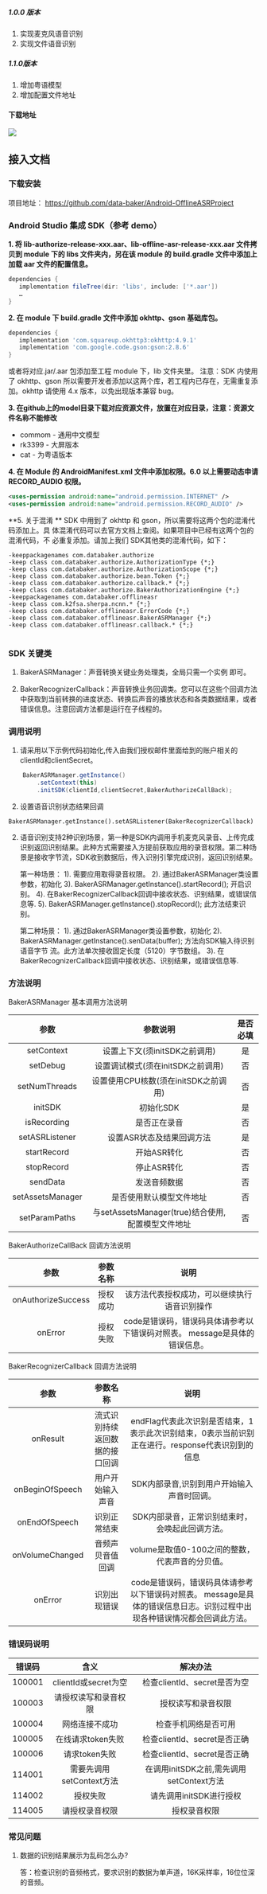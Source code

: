 ##### 1.0.0 版本

1. 实现麦克风语音识别
2. 实现文件语音识别

##### 1.1.0版本

1. 增加粤语模型
2. 增加配置文件地址


#### 下载地址

![](/image/demo.png)


## 接入文档

### 下载安装

项目地址： https://github.com/data-baker/Android-OfflineASRProject

### Android Studio 集成 SDK（参考 demo）

**1. 将 lib-authorize-release-xxx.aar、lib-offline-asr-release-xxx.aar 文件拷贝到 module 下的 libs 文件夹内，另在该 module
的 build.gradle 文件中添加上加载 aar 文件的配置信息。**

```groovy
dependencies {
   implementation fileTree(dir: 'libs', include: ['*.aar'])
   …
}
```

**2.  在 module 下 build.gradle 文件中添加 okhttp、gson 基础库包。**

```groovy
dependencies {
   implementation 'com.squareup.okhttp3:okhttp:4.9.1'
   implementation 'com.google.code.gson:gson:2.8.6'
}

```

或者将对应.jar/.aar 包添加至工程 module 下，lib 文件夹里。 注意：SDK 内使用了 okhttp、gson 所以需要开发者添加以这两个库，若工程内已存在，无需重复添加。okhttp 请使用 4.x 版本，以免出现版本兼容 bug。

**3. 在github上的model目录下载对应资源文件，放置在对应目录，注意：资源文件名称不能修改**

- commom - 通用中文模型
- rk3399  - 大屏版本
- cat - 为粤语版本

**4. 在 Module 的 AndroidManifest.xml 文件中添加权限。6.0 以上需要动态申请 RECORD_AUDIO 权限。**

```xml
<uses-permission android:name="android.permission.INTERNET" />
<uses-permission android:name="android.permission.RECORD_AUDIO" />
```

**5. 关于混淆 **
SDK 中用到了 okhttp 和 gson，所以需要将这两个包的混淆代码添加上。具 体混淆代码可以去官方文档上查阅。如果项目中已经有这两个包的混淆代码，不 必重复添加。请加上我们 SDK其他类的混淆代码，如下：

```properties
-keeppackagenames com.databaker.authorize
-keep class com.databaker.authorize.AuthorizationType {*;}
-keep class com.databaker.authorize.AuthorizationScope {*;}
-keep class com.databaker.authorize.bean.Token {*;}
-keep class com.databaker.authorize.callback.* {*;}
-keep class com.databaker.authorize.BakerAuthorizationEngine {*;}
-keeppackagenames com.databaker.offlineasr
-keep class com.k2fsa.sherpa.ncnn.* {*;}
-keep class com.databaker.offlineasr.ErrorCode {*;}
-keep class com.databaker.offlineasr.BakerASRManager {*;}
-keep class com.databaker.offlineasr.callback.* {*;}


```

### SDK 关键类

1. BakerASRManager：声音转换关键业务处理类，全局只需一个实例 即可。

2. BakerRecognizerCallback：声音转换业务回调类。您可以在这些个回调方法中获取到当前转换的进度状态、转换后声音的播放状态和各类数据结果，或者错误信息。注意回调方法都是运行在子线程的。

### 调用说明

1. 请采用以下示例代码初始化,传入由我们授权邮件里面给到的账户相关的clientId和clientSecret。

```java
    BakerASRManager.getInstance()
        .setContext(this)
        .initSDK(clientId,clientSecret,BakerAuthorizeCallBack);
```

2. 设置语音识别状态结果回调

```
BakerASRManager.getInstance().setASRListener(BakerRecognizerCallback)
```

2. 语音识别支持2种识别场景，第一种是SDK内调用手机麦克风录音、上传完成识别返回识别结果。此种方式需要接入方提前获取应用的录音权限。第二种场景是接收字节流，SDK收到数据后，传入识别引擎完成识别，返回识别结果。

   第一种场景：
   1). 需要应用取得录音权限。
   2). 通过BakerASRManager类设置参数，初始化
   3). BakerASRManager.getInstance().startRecord();  开启识别。
   4). 在BakerRecognizerCallback回调中接收状态、识别结果，或错误信息等.
   5). BakerASRManager.getInstance().stopRecord(); 此方法结束识别。

   第二种场景：
   1). 通过BakerASRManager类设置参数，初始化
   2). BakerASRManager.getInstance().senData(buffer); 方法向SDK输入待识别语音字节 流。此方法单次接收固定长度（5120）字节数组。
   3). 在BakerRecognizerCallback回调中接收状态、识别结果，或错误信息等.

### 方法说明

BakerASRManager 基本调用方法说明

|       参数       |                     参数说明                      | 是否必填 |
| :--------------: | :-----------------------------------------------: | :------: |
|    setContext    |           设置上下文(须initSDK之前调用)           |    是    |
|     setDebug     |         设置调试模式(须在initSDK之前调用)         |    否    |
|  setNumThreads   |       设置使用CPU核数(须在initSDK之前调用)        |    否    |
|     initSDK      |                     初始化SDK                     |    是    |
|   isRecording    |                   是否正在录音                    |    否    |
|  setASRListener  |             设置ASR状态及结果回调方法             |    是    |
|   startRecord    |                    开始ASR转化                    |    否    |
|    stopRecord    |                    停止ASR转化                    |    否    |
|     sendData     |                   发送音频数据                    |    否    |
| setAssetsManager |             是否使用默认模型文件地址              |    否    |
|  setParamPaths   | 与setAssetsManager(true)结合使用,配置模型文件地址 |    否    |

BakerAuthorizeCallBack 回调方法说明

|        参数        | 参数名称 |                             说明                             |
| :----------------: | :------: | :----------------------------------------------------------: |
| onAuthorizeSuccess | 授权成功 |         该方法代表授权成功，可以继续执行语音识别操作         |
|      onError       | 授权失败 | code是错误码，错误码具体请参考以下错误码对照表。 message是具体的错误信息。 |

BakerRecognizerCallback 回调方法说明

|      参数       |            参数名称            |                             说明                             |
| :-------------: | :----------------------------: | :----------------------------------------------------------: |
|    onResult     | 流式识别持续返回数据的接口回调 | endFlag代表此次识别是否结束，1表示此次识别结束，0表示当前识别正在进行。response代表识别到的信息 |
| onBeginOfSpeech |        用户开始输入声音        |          SDK内部录音,识别到用户开始输入声音时回调。          |
|  onEndOfSpeech  |          识别正常结束          |       SDK内部录音，正常识别结束时，会唤起此回调方法。        |
| onVolumeChanged |        音频声贝音值回调        |       volume是取值0-100之间的整数，代表声音的分贝值。        |
|     onError     |          识别出现错误          | code是错误码，错误码具体请参考以下错误码对照表。 message是具体的错误信息日志。识别过程中出现各种错误情况都会回调此方法。 |

### 错误码说明

| 错误码 |           含义           |                 解决办法                 |
| :----: | :----------------------: | :--------------------------------------: |
| 100001 |   clientId或secret为空   |       检查clientId、secret是否为空       |
| 100003 |   请授权读写和录音权限   |            授权读写和录音权限            |
| 100004 |      网络连接不成功      |           检查手机网络是否可用           |
| 100005 |    在线请求token失败     |       检查clientId、secret是否正确       |
| 100006 |      请求token失败       |       检查clientId、secret是否正确       |
| 114001 | 需要先调用setContext方法 | 在调用initSDK之前,需先调用setContext方法 |
| 114002 |         授权失败         |         请先调用initSDK进行授权          |
| 114005 |      请授权录音权限      |               授权录音权限               |

### 常见问题

1. 数据的识别结果展示为乱码怎么办?

   答：检查识别的音频格式，要求识别的数据为单声道，16K采样率，16位位深的音频。
